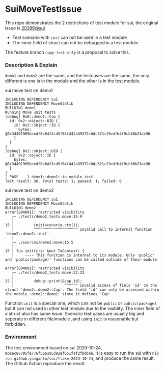 # SuiMoveTestIssue

This repo demonstrates the 2 restrictions of test module for sui, the original issue is [20389@sui](https://github.com/MystenLabs/sui/issues/20389)

- Test scenario with `init` can not be used in a test module
- The inner field of struct can not be debugged in a test module

The feature branch `copy-test-only` is a proposal to solve this.

### Description & Explain
`demo1` and `demo2` are the same, and the testcases are the same,
the only different is one is in the module and the other is in the test module.

sui move test on demo1 
```console
INCLUDING DEPENDENCY Sui
INCLUDING DEPENDENCY MoveStdlib
BUILDING demo1
Running Move unit tests
[debug] 0x0::demo1::Cap {
  id: 0x2::object::UID {
    id: 0x2::object::ID {
      bytes: @0x34401905bebdf8c04f3cd5f04f442a39372c8dc321c29edfb4f9cb30b23ab96
    }
  }
}
[debug] 0x2::object::UID {
  id: 0x2::object::ID {
    bytes: @0x34401905bebdf8c04f3cd5f04f442a39372c8dc321c29edfb4f9cb30b23ab96
  }
}
[ PASS    ] demo1::demo1::in_module_test
Test result: OK. Total tests: 1; passed: 1; failed: 0
```

sui move test on demo2
```console
INCLUDING DEPENDENCY Sui
INCLUDING DEPENDENCY MoveStdlib
BUILDING demo2
error[E04001]: restricted visibility
   ┌─ ./tests/demo2_tests.move:15:9
   │
15 │         init(scenario.ctx());
   │         ^^^^^^^^^^^^^^^^^^^^ Invalid call to internal function 'demo2::demo2::init'
   │
   ┌─ ./sources/demo2.move:15:5
   │
15 │ fun init(ctx: &mut TxContext) {
   │     ---- This function is internal to its module. Only 'public' and 'public(package)' functions can be called outside of their module

error[E04001]: restricted visibility
   ┌─ ./tests/demo2_tests.move:22:23
   │
22 │         debug::print(&cap.id);
   │                       ^^^^^^ Invalid access of field 'id' on the struct 'demo2::demo2::Cap'. The field 'id' can only be accessed within the module 'demo2::demo2' since it defines 'Cap'
```

Function `init` is a special one, which can not be `public` or `public(package)`, but it can not used in other test module due to the visiblity.
The inner field of a struct also has same issue.
Scenario test cases are usually big and seperate in different file/module ,and using `init` is reasonable but forbidden.

### Environment
The test environment based on sui 2020-10-24, `0de6c86795fa776f566195d92af651faf2fbdbab`.
It is easy to run the sui with `nix run github:yanganto/sui/flake-2024-10-24`, and produce the same result.
The Github Action reproduce the result.
